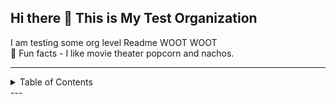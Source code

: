 ## Hi there 👋 This is My Test Organization

I am testing some org level Readme WOOT WOOT <br/>
🍿 Fun facts - I like movie theater popcorn and nachos. 

---
<details>
   <summary> Table of Contents </summary>
   <details>
     <summary> <b> Overview </b>  </summary>
       https://github.com/michelle-test-org/.github/wiki
   </details>
   <details>
      <summary>
         <b> Repos </b> 
      </summary>
      
      1. Aggregation Nation 
      2. Front End Stuff
      3. Research Stuff
      4. 🍑 Back End Stuff 
   </details>
</details>
---
